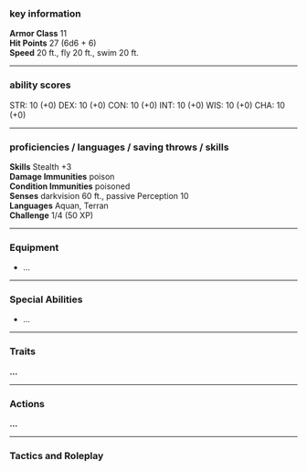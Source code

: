 ### key information

**Armor Class** 11  
**Hit Points** 27 (6d6 + 6)  
**Speed** 20 ft., fly 20 ft., swim 20 ft.

---
### ability scores

STR: 10 (+0) 
DEX: 10 (+0)
CON: 10 (+0)
INT: 10 (+0)
WIS: 10 (+0)
CHA: 10 (+0)

---
### proficiencies / languages / saving throws / skills

**Skills** Stealth +3  
**Damage Immunities** poison  
**Condition Immunities** poisoned  
**Senses** darkvision 60 ft., passive Perception 10  
**Languages** Aquan, Terran  
**Challenge** 1/4 (50 XP)

---
### Equipment

- ...

---
### Special Abilities

- ...

---
### Traits

**...**

---
### Actions

**...**

---
### Tactics and Roleplay